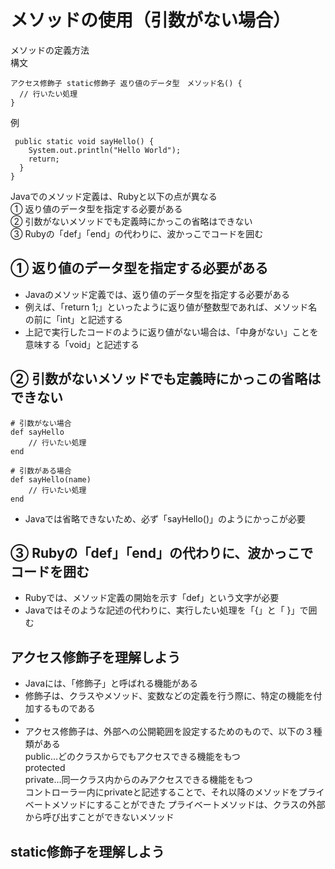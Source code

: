 # メソッドの使用（引数がない場合）  
メソッドの定義方法  
構文  
```
アクセス修飾子 static修飾子 返り値のデータ型　メソッド名() {
  // 行いたい処理
}
```
例  
```
 public static void sayHello() {
    System.out.println("Hello World");
    return;
  }
}
```
Javaでのメソッド定義は、Rubyと以下の点が異なる  
① 返り値のデータ型を指定する必要がある  
② 引数がないメソッドでも定義時にかっこの省略はできない  
③ Rubyの「def」「end」の代わりに、波かっこでコードを囲む  

## ① 返り値のデータ型を指定する必要がある
- Javaのメソッド定義では、返り値のデータ型を指定する必要がある  
- 例えば、「return 1;」といったように返り値が整数型であれば、メソッド名の前に「int」と記述する  
- 上記で実行したコードのように返り値がない場合は、「中身がない」ことを意味する「void」と記述する

## ② 引数がないメソッドでも定義時にかっこの省略はできない  
```
# 引数がない場合
def sayHello
    // 行いたい処理
end

# 引数がある場合
def sayHello(name)
    // 行いたい処理
end   
```
- Javaでは省略できないため、必ず「sayHello()」のようにかっこが必要

## ③ Rubyの「def」「end」の代わりに、波かっこでコードを囲む  
- Rubyでは、メソッド定義の開始を示す「def」という文字が必要
- Javaではそのような記述の代わりに、実行したい処理を「{」と「 }」で囲む

## アクセス修飾子を理解しよう  
- Javaには、「修飾子」と呼ばれる機能がある  
- 修飾子は、クラスやメソッド、変数などの定義を行う際に、特定の機能を付加するものである
- 
- アクセス修飾子は、外部への公開範囲を設定するためのもので、以下の３種類がある  
public…どのクラスからでもアクセスできる機能をもつ  
protected  
private…同一クラス内からのみアクセスできる機能をもつ  
コントローラー内にprivateと記述することで、それ以降のメソッドをプライベートメソッドにすることができた
プライベートメソッドは、クラスの外部から呼び出すことができないメソッド

## static修飾子を理解しよう  













